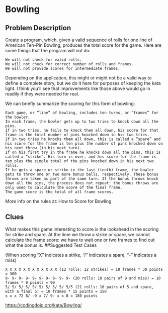 # Bowling

## Problem Description

Create a program, which, given a valid sequence of rolls for one line of American Ten-Pin Bowling, produces the total score for the game. Here are some things that the program will not do:

    We will not check for valid rolls.
    We will not check for correct number of rolls and frames.
    We will not provide scores for intermediate frames.

Depending on the application, this might or might not be a valid way to define a complete story, but we do it here for purposes of keeping the kata light. I think you’ll see that improvements like those above would go in readily if they were needed for real.

We can briefly summarize the scoring for this form of bowling:

    Each game, or “line” of bowling, includes ten turns, or “frames” for the bowler.
    In each frame, the bowler gets up to two tries to knock down all the pins.
    If in two tries, he fails to knock them all down, his score for that frame is the total number of pins knocked down in his two tries.
    If in two tries he knocks them all down, this is called a “spare” and his score for the frame is ten plus the number of pins knocked down on his next throw (in his next turn).
    If on his first try in the frame he knocks down all the pins, this is called a “strike”. His turn is over, and his score for the frame is ten plus the simple total of the pins knocked down in his next two rolls.
    If he gets a spare or strike in the last (tenth) frame, the bowler gets to throw one or two more bonus balls, respectively. These bonus throws are taken as part of the same turn. If the bonus throws knock down all the pins, the process does not repeat: the bonus throws are only used to calculate the score of the final frame.
    The game score is the total of all frame scores.

More info on the rules at: How to Score for Bowling
## Clues

What makes this game interesting to score is the lookahead in the scoring for strike and spare. At the time we throw a strike or spare, we cannot calculate the frame score: we have to wait one or two frames to find out what the bonus is.
##Suggested Test Cases

(When scoring “X” indicates a strike, “/” indicates a spare, “-” indicates a miss)

    X X X X X X X X X X X X (12 rolls: 12 strikes) = 10 frames * 30 points = 300
    9- 9- 9- 9- 9- 9- 9- 9- 9- 9- (20 rolls: 10 pairs of 9 and miss) = 10 frames * 9 points = 90
    5/ 5/ 5/ 5/ 5/ 5/ 5/ 5/ 5/ 5/5 (21 rolls: 10 pairs of 5 and spare, with a final 5) = 10 frames * 15 points = 150
    x x x 72 8/ -9 x 7/ 9- x x 8 = 180 points


https://codingdojo.org/kata/Bowling/